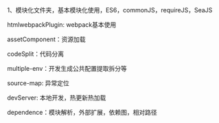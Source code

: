1、模块化文件夹，基本模块化使用，ES6，commonJS，requireJS，SeaJS


htmlwebpackPlugin: webpack基本使用

assetComponent：资源加载

codeSplit：代码分离

multiple-env：开发生成公共配置提取拆分等

source-map: 异常定位

devServer: 本地开发，热更新热加载

dependence：模块解析，外部扩展，依赖图，相对路径